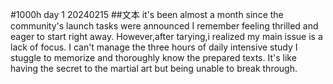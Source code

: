 #1000h day 1 20240215
##文本
it's been almost a month since the community's launch tasks were announced
I remember feeling thrilled and eager to start right away.
However,after tarying,i realized my main issue is a lack of focus.
I can't manage the three hours of daily intensive study
I stuggle to memorize and thoroughly know the prepared texts.
It's like having the secret to the martial art but being unable to break through.
